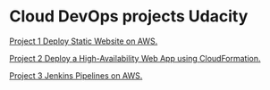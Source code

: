# Cloud DevOps projects Udacity

[Project 1 Deploy Static Website on AWS.](DeployStaticWebsiteAWS/README.md)

[Project 2 Deploy a High-Availability Web App using CloudFormation.](HAUdagramAppCF/README.md)

[Project 3 Jenkins Pipelines on AWS.](JenkinsPipelinesAWS/README.md)
